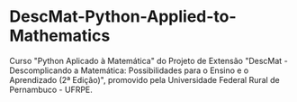 # DescMat-Python-Applied-to-Mathematics
Curso "Python Aplicado à Matemática" do Projeto de Extensão "DescMat - Descomplicando a Matemática: Possibilidades para o Ensino e o Aprendizado (2ª Edição)", promovido pela Universidade Federal Rural de Pernambuco - UFRPE.

